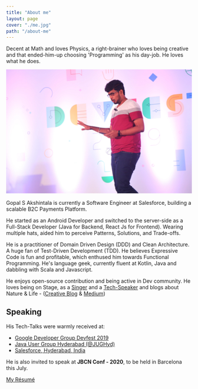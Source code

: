 ```yaml
---
title: "About me"
layout: page
cover: "./me.jpg"
path: "/about-me"
---
```


Decent at Math and loves Physics, a right-brainer who loves being creative and that ended-him-up choosing 'Programming' as his day-job. He loves what he does.

![Speaking at GDG-2019](speaking-at-gdg.webp)

Gopal S Akshintala is currently a Software Engineer at Salesforce, building a scalable B2C Payments Platform.

He started as an Android Developer and switched to the server-side as a Full-Stack Developer (Java for Backend, React Js for Frontend). Wearing multiple hats, aided him to perceive Patterns, Solutions, and Trade-offs.

He is a practitioner of Domain Driven Design (DDD) and Clean Architecture. A huge fan of Test-Driven Development (TDD). He believes Expressive Code is fun and profitable, which enthused him towards Functional Programming. He's language geek, currently fluent at Kotlin, Java and dabbling with Scala and Javascript.

He enjoys open-source contribution and being active in Dev community. He loves being on Stage, as a [Singer](http://bit.ly/agssc) and a [Tech-Speaker](http://y2u.be/l9jJ7m7_VpM) and blogs about Nature & Life - ([Creative Blog](http://bit.ly/agslotw) & [Medium](http://bit.ly/agsmdm))

## Speaking

His Tech-Talks were warmly received at:

- [Google Developer Group Devfest 2019](https://devfest.gdghyderabad.in/speakers.html)
- [Java User Group Hyderabad (@JUGHyd)](https://www.meetup.com/en-AU/jughyderabad/events/264688807/)
- [Salesforce, Hyderabad, India](http://y2u.be/l9jJ7m7_VpM)

He is also invited to speak at **JBCN Conf - 2020**, to be held in Barcelona this July.

[My Résumé](http://bit.ly/ags-resume)

